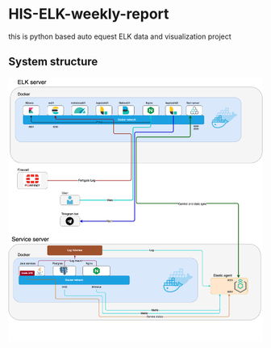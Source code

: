 # HIS-ELK-weekly-report

this is python based auto equest ELK data and visualization project


## System structure
![plot](./ELK_structure/HIS_ELK.drawio.png)